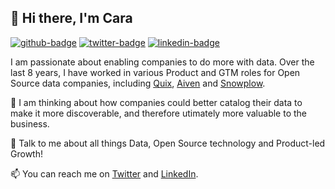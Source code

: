 ## :wave: Hi there, I'm Cara

[![github-badge]][github-url] [![twitter-badge]][twitter-url] [![linkedin-badge]][linkedin-url]

I am passionate about enabling companies to do more with data. Over the last 8 years, I have worked in various Product and GTM roles for Open Source data companies, including [Quix](https://quix.io/), [Aiven](https://aiven.io/) and [Snowplow](https://snowplowanalytics.com/).

🌱 I am thinking about how companies could better catalog their data to make it more discoverable, and therefore utimately more valuable to the business.

💬 Talk to me about all things Data, Open Source technology and Product-led Growth! 

:mailbox: You can reach me on [Twitter](https://twitter.com/CaraBaestlein) and [LinkedIn](https://www.linkedin.com/in/cara-baestlein/).

[github-badge]: https://img.shields.io/static/v1?style=flat&label=GitHub&message=carabaestlein&color=333&labelColor=9ba0aa&logo=github
[github-url]: https://github.com/carabaestlein
[twitter-badge]: https://img.shields.io/static/v1?style=flat&label=Twitter&message=@CaraBaestlein&color=55acee&labelColor=9ba0aa&logo=twitter
[twitter-url]: https://twitter.com/CaraBaestlein
[linkedin-badge]: https://img.shields.io/static/v1?style=flat&label=LinkedIn&message=cara-baestlein&color=0077b5&labelColor=9ba0aa&logo=linkedin
[linkedin-url]: https://www.linkedin.com/in/cara-baestlein/
